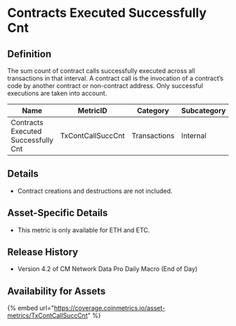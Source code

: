 # Contracts Executed Successfully Cnt

## Definition

The sum count of contract calls successfully executed across all transactions in that interval. A contract call is the invocation of a contract’s code by another contract or non-contract address. Only successful executions are taken into account.

| Name                                | MetricID          | Category     | Subcategory | Type | Unit  | Interval |
| ----------------------------------- | ----------------- | ------------ | ----------- | ---- | ----- | -------- |
| Contracts Executed Successfully Cnt | TxContCallSuccCnt | Transactions | Internal    | Sum  | Calls | 1 day    |

## Details

* Contract creations and destructions are not included.

## Asset-Specific Details

* This metric is only available for ETH and ETC.

## Release History

* Version 4.2 of CM Network Data Pro Daily Macro (End of Day)

## Availability for Assets

{% embed url="https://coverage.coinmetrics.io/asset-metrics/TxContCallSuccCnt" %}
